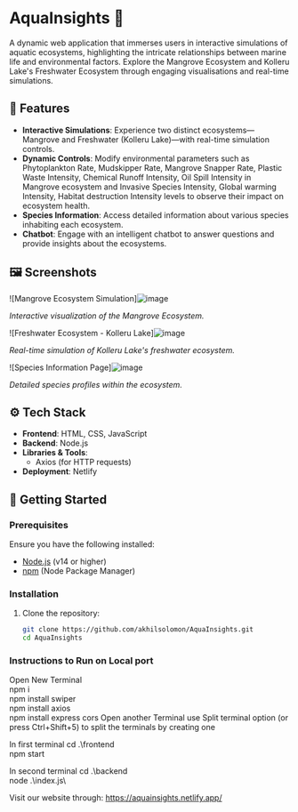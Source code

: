 # AquaInsights 🌊

A dynamic web application that immerses users in interactive simulations of aquatic ecosystems, highlighting the intricate relationships between marine life and environmental factors. Explore the Mangrove Ecosystem and Kolleru Lake's Freshwater Ecosystem through engaging visualisations and real-time simulations.

## 🌟 Features

- **Interactive Simulations**: Experience two distinct ecosystems—Mangrove and Freshwater (Kolleru Lake)—with real-time simulation controls.
- **Dynamic Controls**: Modify environmental parameters such as Phytoplankton Rate, Mudskipper Rate, Mangrove Snapper Rate, Plastic Waste Intensity, Chemical Runoff Intensity, Oil Spill Intensity in Mangrove ecosystem  and Invasive Species Intensity, Global warming Intensity, Habitat destruction Intensity levels to observe their impact on ecosystem health.
- **Species Information**: Access detailed information about various species inhabiting each ecosystem.
- **Chatbot**: Engage with an intelligent chatbot to answer questions and provide insights about the ecosystems.

## 🖼️ Screenshots

![Mangrove Ecosystem Simulation]![image](https://github.com/user-attachments/assets/d563eaa0-fa61-49af-94b2-3b21ea6361ce)

*Interactive visualization of the Mangrove Ecosystem.*

![Freshwater Ecosystem - Kolleru Lake]![image](https://github.com/user-attachments/assets/313c7719-68b8-4ee6-a9a6-cf4c7c02dd59)

*Real-time simulation of Kolleru Lake's freshwater ecosystem.*

![Species Information Page]![image](https://github.com/user-attachments/assets/f778800a-a205-4100-b3dc-3a70e45180cf)

*Detailed species profiles within the ecosystem.*

## ⚙️ Tech Stack

- **Frontend**: HTML, CSS, JavaScript
- **Backend**: Node.js
- **Libraries & Tools**:
  - Axios (for HTTP requests)
- **Deployment**: Netlify

## 🚀 Getting Started

### Prerequisites

Ensure you have the following installed:

- [Node.js](https://nodejs.org/) (v14 or higher)
- [npm](https://www.npmjs.com/) (Node Package Manager)

### Installation

1. Clone the repository:

   ```bash
   git clone https://github.com/akhilsolomon/AquaInsights.git
   cd AquaInsights


### Instructions to Run on Local port 
Open New Terminal  
npm i   
npm install swiper   
npm install axios  
npm install express cors 
Open another Terminal 
use Split terminal option (or press Ctrl+Shift+5) to split the terminals by creating one 

In first terminal 
cd .\frontend\
npm start 

In second terminal
cd .\backend\
node .\index.js\


Visit our website through: https://aquainsights.netlify.app/
